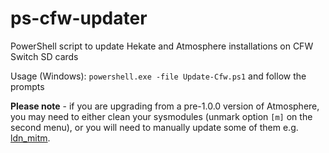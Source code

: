 # ps-cfw-updater
PowerShell script to update Hekate and Atmosphere installations on CFW Switch SD cards

Usage (Windows): `powershell.exe -file Update-Cfw.ps1` and follow the prompts

**Please note** - if you are upgrading from a pre-1.0.0 version of Atmosphere, you may need to either clean your sysmodules (unmark option `[m]` on the second menu), or you will need to manually update some of them e.g. [ldn_mitm](https://github.com/spacemeowx2/ldn_mitm).
